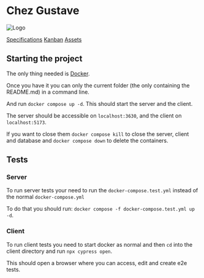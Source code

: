 # Chez Gustave

![Logo](client/public/logo.png)

[Specifications](https://docs.google.com/document/d/1n2IyRwiLYHipTCYBZB25tJW4XGaWm-z8f3i0Kxcx-pU/edit?usp=sharing)
[Kanban](https://projet.errhub404.fr/?controller=BoardViewController&action=show&project_id=7)
[Assets](https://drive.google.com/drive/folders/180yJM1hKLHpg4uTajRZUu5odq5EVkdl2?usp=drive_link)

## Starting the project

The only thing needed is [Docker](https://www.docker.com/products/docker-desktop/).

Once you have it you can only the current folder (the only containing the README.md) in a command line.

And run `docker compose up -d`. This should start the server and the client.

The server should be accessible on `localhost:3630`, and the client on `localhost:5173`.

If you want to close them `docker compose kill` to close the server, client and database and `docker compose down` to delete the containers.

## Tests

### Server

To run server tests your need to run the `docker-compose.test.yml` instead of the normal `docker-compose.yml`

To do that you should run: `docker compose -f docker-compose.test.yml up -d`.

### Client

To run client tests you need to start docker as normal and then `cd` into the client directory and run `npx cypress open`.

This should open a browser where you can access, edit and create e2e tests.
